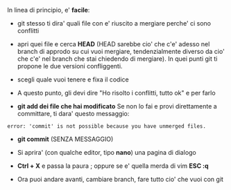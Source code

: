 In linea di principio, e' **facile**:

* git stesso ti dira' quali file con e' riuscito a mergiare perche' ci sono conflitti

* apri quei file e cerca **HEAD** (HEAD sarebbe cio' che c'e' adesso nel branch di approdo su cui vuoi mergiare, tendenzialmente diverso da cio' che c'e' nel branch che stai chiedendo di mergiare). In quei punti git ti propone le due versioni confliggenti. 

* scegli quale vuoi tenere e fixa il codice

* A questo punto, gli devi dire "Ho risolto i conflitti, tutto ok" e per farlo

* **git add dei file che hai modificato**
Se non lo fai e provi direttamente a committare, ti dara' questo messaggio:
```
error: 'commit' is not possible because you have unmerged files.
```
* **git commit** (SENZA MESSAGGIO)
* Si aprira' (con qualche editor, tipo __nano__) una pagina di dialogo
* **Ctrl + X** e passa la paura ; oppure se e' quella merda di vim **ESC :q**

* Ora puoi andare avanti, cambiare branch, fare tutto cio' che vuoi con git
